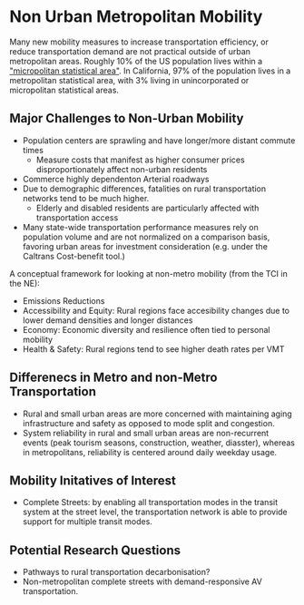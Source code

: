 # Non Urban Metropolitan Mobility

Many new mobility measures to increase transportation efficiency, or reduce transportation demand are not practical outside of urban metropolitan areas.  Roughly 10% of the US population lives within a ["micropolitan statistical area"](https://www.census.gov/content/dam/Census/library/publications/2012/dec/c2010sr-01.pdf).  In California, 97% of the population lives in a metropolitan statistical area, with 3% living in unincorporated or micropolitan statistical areas.

## Major Challenges to Non-Urban Mobility

- Population centers are sprawling and have longer/more distant commute times
    - Measure costs that manifest as higher consumer prices disproportionately affect non-urban residents
- Commerce highly dependenton Arterial roadways
- Due to demographic differences, fatalities on rural transportation networks tend to be much higher.
    - Elderly and disabled residents are particularly affected with transportation access
- Many state-wide transportation performance measures rely on population volume and are not normalized on a comparison basis, favoring urban areas for investment consideration (e.g. under the Caltrans Cost-benefit tool.)

A conceptual framework for looking at non-metro mobility (from the TCI in the NE):

- Emissions Reductions
- Accessibility and Equity: Rural regions face accesibility changes due to lower demand densities and longer distances
- Economy: Economic diversity and resilience often tied to personal mobility
- Health & Safety: Rural regions tend to see higher death rates per VMT


## Differenecs in Metro and non-Metro Transportation

- Rural and small urban areas are more concerned with maintaining aging infrastructure and safety as opposed to mode split and congestion.
- System reliability in rural and small urban areas are non-recurrent events (peak tourism seasons, construction, weather, diasster), whereas in metropolitans, reliability is centered around daily weekday usage.


## Mobility Initatives of Interest

- Complete Streets: by enabling all transportation modes in the transit system at the street level, the transportation network is able to provide support for multiple transit modes.


## Potential Research Questions

- Pathways to rural transportation decarbonisation?
- Non-metropolitan complete streets with demand-responsive AV transportation.
